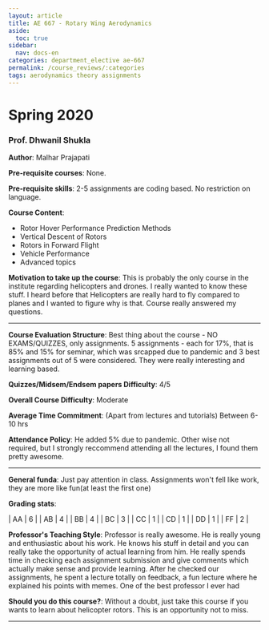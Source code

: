 ```yaml
---
layout: article
title: AE 667 - Rotary Wing Aerodynamics
aside:
  toc: true
sidebar:
  nav: docs-en
categories: department_elective ae-667
permalink: /course_reviews/:categories
tags: aerodynamics theory assignments
---
```


# Spring 2020
### Prof. Dhwanil Shukla
**Author**: Malhar Prajapati

**Pre-requisite courses**: None.

**Pre-requisite skills**: 2-5 assignments are coding based. No restriction on language.


**Course Content**:
- Rotor Hover Performance Prediction Methods
- Vertical Descent of Rotors
- Rotors in Forward Flight
- Vehicle Performance
- Advanced topics

**Motivation to take up the course**: This is probably the only course in the institute regarding helicopters and drones. I really wanted to know these stuff. I heard before that Helicopters are really hard to fly compared to planes and I wanted to figure why is that. Course really answered my questions.


---

**Course Evaluation Structure**: 
Best thing about the course - NO EXAMS/QUIZZES, only assignments. 5 assignments - each for 17%, that is 85% and 15% for seminar, which was srcapped due to pandemic and 3 best assignments out of 5 were considered. They were really interesting and learning based.

**Quizzes/Midsem/Endsem papers Difficulty**: 4/5

**Overall Course Difficulty**: Moderate

**Average Time Commitment**:
(Apart from lectures and tutorials)
Between 6-10 hrs


**Attendance Policy**: He added 5% due to pandemic. Other wise not required, but I strongly reccommend attending all the lectures, I found them pretty awesome.


---

**General funda**: Just pay attention in class. Assignments won't fell like work, they are more like fun(at least the first one)


**Grading stats**:

| AA |  6 |
| AB |  4 |
| BB |  4 |
| BC |  3 |
| CC |  1 |
| CD |  1 |
| DD |  1 |
| FF |  2 |

**Professor's Teaching Style**: Professor is really awesome. He is really young and enthusiastic about his work. He knows his stuff in detail and you can really take the opportunity of actual learning from him. He really spends time in checking each assignment submission and give comments which actually make sense and provide learning. After he checked our assignments, he spent a lecture totally on feedback, a fun lecture where he explained his points with memes. One of the best professor I ever had



**Should you do this course?**: Without a doubt, just take this course if you wants to learn about helicopter rotors. This is an opportunity not to miss.

---

